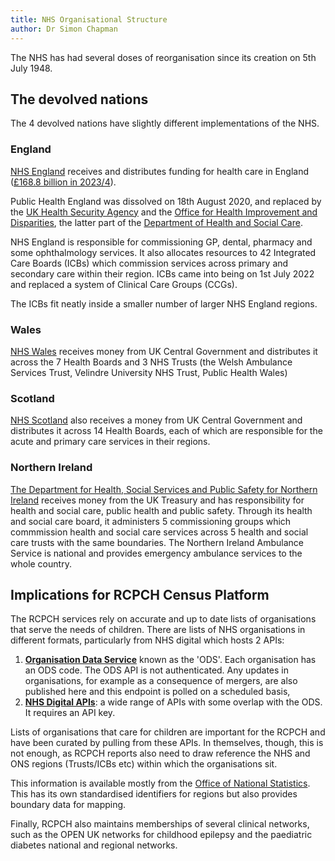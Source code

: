 ```yaml
---
title: NHS Organisational Structure
author: Dr Simon Chapman
---
```


The NHS has had several doses of reorganisation since its creation on 5th July 1948.

## The devolved nations

The 4 devolved nations have slightly different implementations of the NHS.

### England

[NHS England](https://www.england.nhs.uk/) receives and distributes funding for health care in England ([£168.8 billion in 2023/4](https://www.england.nhs.uk/)).

Public Health England was dissolved on 18th August 2020, and replaced by the [UK Health Security Agency](https://www.gov.uk/government/organisations/uk-health-security-agency) and the [Office for Health Improvement and Disparities](https://www.gov.uk/government/organisations/office-for-health-improvement-and-disparities), the latter part of the [Department of Health and Social Care](https://www.gov.uk/government/organisations/department-of-health-and-social-care).

NHS England is responsible for commissioning GP, dental, pharmacy and some ophthalmology services. It also allocates resources to 42 Integrated Care Boards (ICBs) which commission services across primary and secondary care within their region. ICBs came into being on 1st July 2022 and replaced a system of Clinical Care Groups (CCGs).

The ICBs fit neatly inside a smaller number of larger NHS England regions.

### Wales

[NHS Wales](https://www.nhs.wales/) receives money from UK Central Government and distributes it across the 7 Health Boards and 3 NHS Trusts (the Welsh Ambulance Services Trust, Velindre University NHS Trust, Public Health Wales)

### Scotland

[NHS Scotland](https://www.scot.nhs.uk/) also receives a money from UK Central Government and distributes it across 14 Health Boards, each of which are responsible for the acute and primary care services in their regions.

### Northern Ireland

[The Department for Health, Social Services and Public Safety for Northern Ireland](https://www.health-ni.gov.uk/) receives money from the UK Treasury and has responsibility for health and social care, public health and public safety. Through its health and social care board, it administers 5 commissioning groups which commmission health and social care services across 5 health and social care trusts with the same boundaries. The Northern Ireland Ambulance Service is national and provides emergency ambulance services to the whole country.

## Implications for RCPCH Census Platform

The RCPCH services rely on accurate and up to date lists of organisations that serve the needs of children. There are lists of NHS organisations in different formats, particularly from NHS digital which hosts 2 APIs:

1. **[Organisation Data Service](https://digital.nhs.uk/developer/api-catalogue/organisation-data-service-ord)** known as the 'ODS'. Each organisation has an ODS code. The ODS API is not authenticated. Any updates in organisations, for example as a consequence of mergers, are also published here and this endpoint is polled on a scheduled basis,
2. **[NHS Digital APIs](https://digital.nhs.uk/developer/getting-started)**: a wide range of APIs with some overlap with the ODS. It requires an API key.

Lists of organisations that care for children are important for the RCPCH and have been curated by pulling from these APIs. In themselves, though, this is not enough, as RCPCH reports also need to draw reference the NHS and ONS regions (Trusts/ICBs etc) within which the organisations sit.

This information is available mostly from the [Office of National Statistics](https://www.ons.gov.uk). This has its own standardised identifiers for regions but also provides boundary data for mapping.

Finally, RCPCH also maintains memberships of several clinical networks, such as the OPEN UK networks for childhood epilepsy and the paediatric diabetes national and regional networks.
